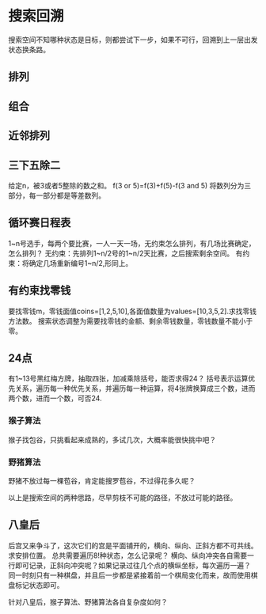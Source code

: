 # 搜索回溯
搜索空间不知哪种状态是目标，则都尝试下一步，如果不可行，回溯到上一层出发状态换条路。

## 排列

## 组合

## 近邻排列

## 三下五除二
给定n，被3或者5整除的数之和。
f(3 or 5)=f(3)+f(5)-f(3 and 5)
将数列分为三部分，每一部分都是等差数列。

## 循环赛日程表
1~n号选手，每两个要比赛，一人一天一场，无约束怎么排列，有几场比赛确定，怎么排列？
无约束：先排列1~n/2号的1~n/2天比赛，之后搜索剩余空间。
有约束：将确定几场重新编号1~n/2,形同上。

## 有约束找零钱
要找零钱m，零钱面值coins=[1,2,5,10],各面值数量为values=[10,3,5,2].求找零钱方法数。
搜索状态调整为需要找零钱的金额、剩余零钱数量，零钱数量不能小于零。

## 24点
有1~13号黑红梅方牌，抽取四张，加减乘除括号，能否求得24？
括号表示运算优先关系，遍历每一种优先关系，并遍历每一种运算，将4张牌换算成三个数，进而两个数，进而一个数，可否24.

### 猴子算法
猴子找包谷，只挑看起来成熟的，多试几次，大概率能很快挑中吧？

### 野猪算法
野猪不放过每一棵苞谷，肯定能搜罗苞谷，不过得花多久呢？

以上是搜索空间的两种思路，尽早剪枝不可能的路径，不放过可能的路径。

## 八皇后
后宫又来争斗了，这次它们的宫是平面铺开的，横向、纵向、正斜方都不可共线。求安排位置。
总共需要遍历8!种状态，怎么记录呢？
横向、纵向冲突各自需要一行即可记录，正斜向冲突呢？如果记录过往几个点的横纵坐标，每次遍历一遍？
同一时刻只有一种棋盘，并且后一步都是紧接着前一个棋局变化而来，故而使用棋盘标记状态即可。

针对八皇后，猴子算法、野猪算法各自复杂度如何？



